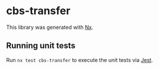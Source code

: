 # cbs-transfer

This library was generated with [Nx](https://nx.dev).

## Running unit tests

Run `nx test cbs-transfer` to execute the unit tests via [Jest](https://jestjs.io).
